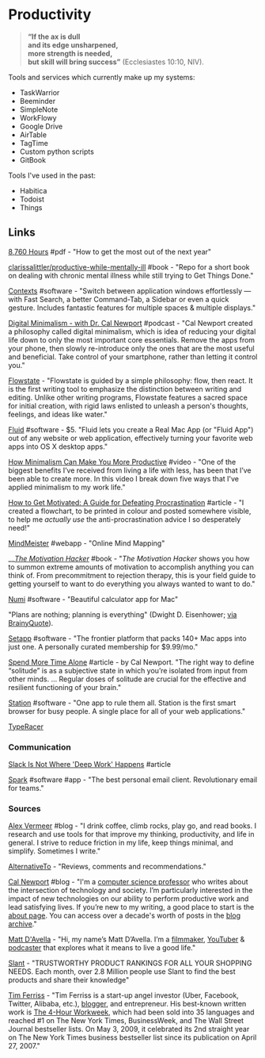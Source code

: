# Productivity

> **“If the ax is dull  
>     and its edge unsharpened,  
> more strength is needed,  
>     but skill will bring success”** \(Ecclesiastes 10:10, NIV\).

Tools and services which currently make up my systems:

* TaskWarrior
* Beeminder
* SimpleNote
* WorkFlowy
* Google Drive
* AirTable
* TagTime
* Custom python scripts
* GitBook

Tools I've used in the past:

* Habitica
* Todoist
* Things

## Links

[8,760 Hours](https://drive.google.com/file/d/0B2PaeRjVqAN7MngxTXFPQkpLVjg/view) \#pdf - "How to get the most out of the next year"

[clarissalittler/productive-while-mentally-ill](https://github.com/clarissalittler/productive-while-mentally-ill) \#book - "Repo for a short book on dealing with chronic mental illness while still trying to Get Things Done."

[Contexts](https://contexts.co/) \#software - "Switch between application windows effortlessly — with Fast Search, a better Command-Tab, a Sidebar or even a quick gesture. Includes fantastic features for multiple spaces & multiple displays."

[Digital Minimalism - with Dr. Cal Newport](https://www.stitcher.com/podcast/paula-pant-and-j-money/money-103/e/58555559?refid=asa&autoplay=true) \#podcast - "Cal Newport created a philosophy called digital minimalism, which is idea of reducing your digital life down to only the most important core essentials. Remove the apps from your phone, then slowly re-introduce only the ones that are the most useful and beneficial. Take control of your smartphone, rather than letting it control you."

[Flowstate](http://hailoverman.com/flowstate) - "Flowstate is guided by a simple philosophy: flow, then react. It is the first writing tool to emphasize the distinction between writing and editing. Unlike other writing programs, Flowstate features a sacred space for initial creation, with rigid laws enlisted to unleash a person's thoughts, feelings, and ideas like water."

[Fluid](https://fluidapp.com/) \#software - $5. "Fluid lets you create a Real Mac App \(or "Fluid App"\) out of any website or web application, effectively turning your favorite web apps into OS X desktop apps."

[How Minimalism Can Make You More Productive](https://www.youtube.com/watch?v=CttGNGjwp6A&feature=youtu.be) \#video - "One of the biggest benefits I’ve received from living a life with less, has been that I’ve been able to create more. In this video I break down five ways that I've applied minimalism to my work life."

[How to Get Motivated: A Guide for Defeating Procrastination](https://alexvermeer.com/getmotivated/) \#article - "I created a flowchart, to be printed in colour and posted somewhere visible, to help me _actually use_ the anti-procrastination advice I so desperately need!"

[MindMeister](https://www.mindmeister.com/) \#webapp - "Online Mind Mapping"

\_\_[_The Motivation Hacker_](http://www.nickwinter.net/the-motivation-hacker) \#book - "_The Motivation Hacker_ shows you how to summon extreme amounts of motivation to accomplish anything you can think of. From precommitment to rejection therapy, this is your field guide to getting yourself to want to do everything you always wanted to want to do."

[Numi](https://numi.io) \#software - "Beautiful calculator app for Mac"

"Plans are nothing; planning is everything" \(Dwight D. Eisenhower; [via BrainyQuote](https://www.brainyquote.com/quotes/dwight_d_eisenhower_149111)\).

[Setapp](https://setapp.com/) \#software - "The frontier platform that packs 140+ Mac apps into just one. A personally curated membership for $9.99/mo."

[Spend More Time Alone](http://www.calnewport.com/blog/2017/09/24/spend-more-time-alone/) \#article - by Cal Newport. "The right way to define “solitude” is as a subjective state in which you’re isolated from input from other minds. ... Regular doses of solitude are crucial for the effective and resilient functioning of your brain."

[Station](https://getstation.com/) \#software - "One app to rule them all. Station is the first smart browser for busy people. A single place for all of your web applications."

[TypeRacer](https://play.typeracer.com/)

### Communication

[Slack Is Not Where 'Deep Work' Happens](https://blog.nuclino.com/slack-is-not-where-deep-work-happens?utm_source=hackernewsletter&utm_medium=email&utm_term=fav) \#article

[Spark](https://sparkmailapp.com/) \#software \#app - "The best personal email client. Revolutionary email for teams."

### Sources

[Alex Vermeer](https://alexvermeer.com/blog/) \#blog - "I drink coffee, climb rocks, play go, and read books. I research and use tools for that improve my thinking, productivity, and life in general. I strive to reduce friction in my life, keep things minimal, and simplify. Sometimes I write."

[AlternativeTo](https://alternativeto.net/) - "Reviews, comments and recommendations."

[Cal Newport](http://www.calnewport.com/blog/) \#blog - "I'm a [computer science professor](http://people.cs.georgetown.edu/~cnewport/) who writes about the intersection of technology and society. I’m particularly interested in the impact of new technologies on our ability to perform productive work and lead satisfying lives. If you’re new to my writing, a good place to start is the [about page](http://calnewport.com/about/). You can access over a decade's worth of posts in the [blog archive](http://calnewport.com/blog/archive/)."

[Matt D'Avella](https://mattdavella.com/) - "Hi, my name’s Matt D’Avella. I’m a [filmmaker](http://minimalismfilm.com/), [YouTuber](http://youtube.com/mattdavella) & [podcaster](http://groundupshow.com/) that explores what it means to live a good life."

[Slant](https://www.slant.co/) - "TRUSTWORTHY PRODUCT RANKINGS FOR ALL YOUR SHOPPING NEEDS. Each month, over 2.8 Million people use Slant to find the best products and share their knowledge"

[Tim Ferriss](http://www.timferriss.com/) - "Tim Ferriss is a start-up angel investor \(Uber, Facebook, Twitter, Alibaba, etc.\), [blogger](http://www.fourhourworkweek.com/blog), and entrepreneur. His best-known written work is [The 4-Hour Workweek](http://www.amazon.com/4-Hour-Workweek-Escape-Live-Anywhere/dp/0307353133/ref=pd_bbs_1?ie=UTF8&s=books&qid=1203371924&sr=8-1), which had been sold into 35 languages and reached \#1 on The New York Times, BusinessWeek, and The Wall Street Journal bestseller lists.  On May 3, 2009, it celebrated its 2nd straight year on The New York Times business bestseller list since its publication on April 27, 2007."

